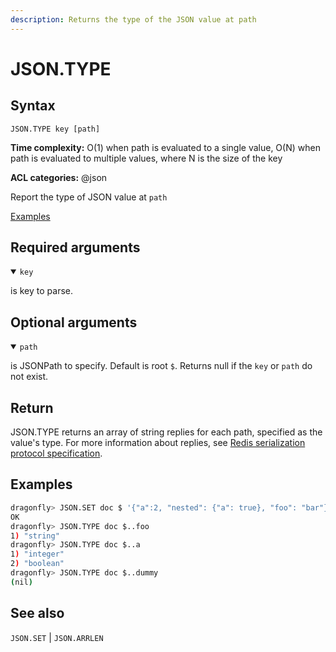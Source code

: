 ```yaml
---
description: Returns the type of the JSON value at path
---
```


# JSON.TYPE

## Syntax

    JSON.TYPE key [path]

**Time complexity:** O(1) when path is evaluated to a single value, O(N) when path is evaluated to multiple values, where N is the size of the key

**ACL categories:** @json

Report the type of JSON value at `path`

[Examples](#examples)

## Required arguments

<details open><summary><code>key</code></summary> 

is key to parse.
</details>

## Optional arguments

<details open><summary><code>path</code></summary> 

is JSONPath to specify. Default is root `$`. Returns null if the `key` or `path` do not exist.

</details>

## Return

JSON.TYPE returns an array of string replies for each path, specified as the value's type.
For more information about replies, see [Redis serialization protocol specification](https://redis.io/docs/reference/protocol-spec).

## Examples

``` bash
dragonfly> JSON.SET doc $ '{"a":2, "nested": {"a": true}, "foo": "bar"}'
OK
dragonfly> JSON.TYPE doc $..foo
1) "string"
dragonfly> JSON.TYPE doc $..a
1) "integer"
2) "boolean"
dragonfly> JSON.TYPE doc $..dummy
(nil)
```

## See also

`JSON.SET` | `JSON.ARRLEN` 



